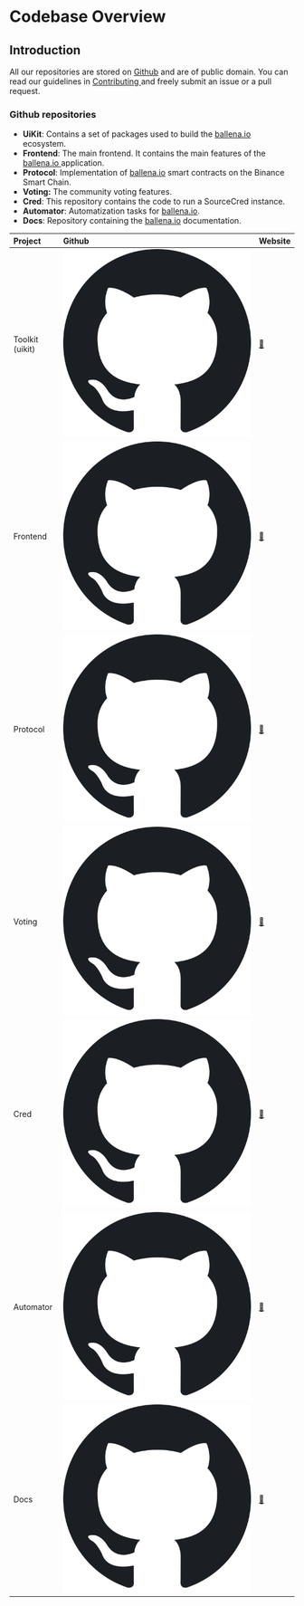 # Codebase Overview

## Introduction

All our repositories are stored on [Github](https://github.com/ballena-io) and are of public domain. You can read our guidelines in [Contributing ](contributing.md)and freely submit an issue or a pull request.

### Github repositories

* **UiKit**: Contains a set of packages used to build the [ballena.io ](https://ballena.io/)ecosystem.
* **Frontend**: The main frontend. It contains the main features of the [ballena.io ](https://ballena.io/)application.
* **Protocol**:  Implementation of [ballena.io](https://ballena.io/) smart contracts on the Binance Smart Chain.
* **Voting:** The community voting features.
* **Cred**: This repository contains the code to run a SourceCred instance.
* **Automator**: Automatization tasks for [ballena.io](https://ballena.io/).
* **Docs**: Repository containing the [ballena.io](https://ballena.io/) documentation.



| Project | Github | Website |
| :--- | :--- | :--- |
| Toolkit \(uikit\) | [![](../../.gitbook/assets/1200px-octicons-mark-github.svg.png)](https://github.com/ballena-io/ballena-uikit) | [🔗](https://github.com/ballena-io/ballena-uikit) |
| Frontend | [![](../../.gitbook/assets/1200px-octicons-mark-github.svg.png)](https://github.com/ballena-io/ballena-frontend) | [🔗](https://ballena.io/) |
| Protocol | [![](../../.gitbook/assets/1200px-octicons-mark-github.svg.png)](https://github.com/ballena-io/ballena-protocol) | [🔗](https://github.com/ballena-io/ballena-protocol) |
| Voting | [![](../../.gitbook/assets/1200px-octicons-mark-github.svg.png)](https://github.com/snapshot-labs/snapshot) | [🔗](https://vote.ballena.io/#/ballena) |
| Cred | [![](../../.gitbook/assets/1200px-octicons-mark-github.svg.png)](https://github.com/ballena-io/ballena-cred) | [🔗](https://cred.ballena.io/#/) |
| Automator | [![](../../.gitbook/assets/1200px-octicons-mark-github.svg.png)](https://github.com/ballena-io/ballena-automator) | [🔗](https://github.com/ballena-io/ballena-automator) |
| Docs | [![](../../.gitbook/assets/1200px-octicons-mark-github.svg.png)](https://github.com/ballena-io/ballena-docs/tree/en) | [🔗](https://docs.ballena.io/v/en/) |





